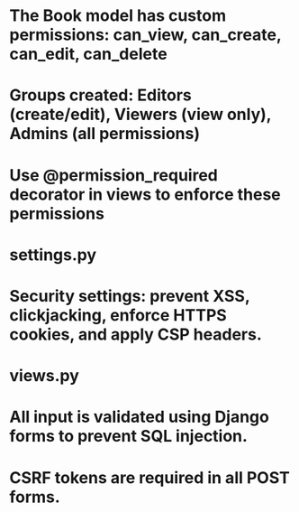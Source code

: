 # The Book model has custom permissions: can_view, can_create, can_edit, can_delete

# Groups created: Editors (create/edit), Viewers (view only), Admins (all permissions)

# Use @permission_required decorator in views to enforce these permissions

# settings.py
# Security settings: prevent XSS, clickjacking, enforce HTTPS cookies, and apply CSP headers.

# views.py
# All input is validated using Django forms to prevent SQL injection.
# CSRF tokens are required in all POST forms.
